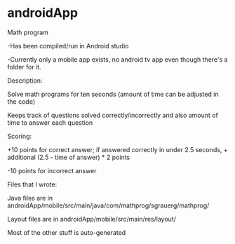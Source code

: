 # androidApp

Math program

-Has been compiled/run in Android studio

-Currently only a mobile app exists, no android tv app even though there's a folder for it.

Description:

Solve math programs for ten seconds (amount of time can be adjusted in the code)

Keeps track of questions solved correctly/incorrectly and also amount of time to answer each question

Scoring:

+10 points for correct answer; if answered correctly in under 2.5 seconds, + additional (2.5 - time of answer) * 2 points

-10 points for incorrect answer

Files that I wrote:

Java files are in androidApp/mobile/src/main/java/com/mathprog/sgrauerg/mathprog/

Layout files are in androidApp/mobile/src/main/res/layout/

Most of the other stuff is auto-generated
